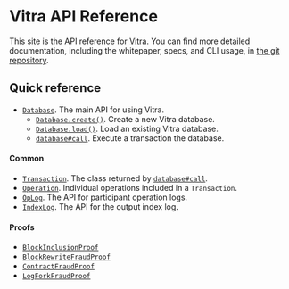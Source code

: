 # Vitra API Reference

This site is the API reference for [Vitra](https://github.com/pfrazee/vitra). You can find more detailed documentation, including the whitepaper, specs, and CLI usage, in [the git repository](https://github.com/pfrazee/vitra).

## Quick reference

- [`Database`](./classes/Database.html). The main API for using Vitra.
  - [`Database.create()`](./classes/Database.html#create). Create a new Vitra database.
  - [`Database.load()`](./classes/Database.html#load). Load an existing Vitra database.
  - [`database#call`](./classes/Database.html#call). Execute a transaction the database.

#### Common

- [`Transaction`](./classes/Transaction.html). The class returned by [`database#call`](./classes/Database.html#call).
- [`Operation`](./classes/Operation.html). Individual operations included in a `Transaction`.
- [`OpLog`](./classes/OpLog.html). The API for participant operation logs.
- [`IndexLog`](./classes/IndexLog.html). The API for the output index log.

#### Proofs

- [`BlockInclusionProof`](./classes/BlockInclusionProof.html)
- [`BlockRewriteFraudProof`](./classes/BlockRewriteFraudProof.html)
- [`ContractFraudProof`](./classes/ContractFraudProof.html)
- [`LogForkFraudProof`](./classes/LogForkFraudProof.html)